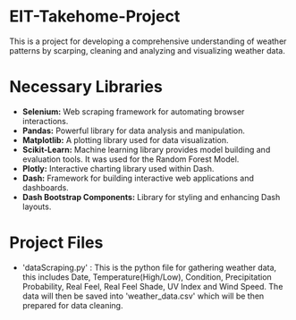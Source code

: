# EIT-Takehome-Project
This is a project for developing a comprehensive understanding of weather patterns by scarping, cleaning and analyzing and visualizing weather data.

# Necessary Libraries
- **Selenium:** Web scraping framework for automating browser interactions.
- **Pandas:** Powerful library for data analysis and manipulation.
- **Matplotlib:** A plotting library used for data visualization. 
- **Scikit-Learn:** Machine learning library provides model building and evaluation tools. It was used for the Random Forest Model.
- **Plotly:** Interactive charting library used within Dash.
- **Dash:** Framework for building interactive web applications and dashboards.
- **Dash Bootstrap Components:** Library for styling and enhancing Dash layouts.

# Project Files
- 'dataScraping.py' : This is the python file for gathering weather data, this includes Date, Temperature(High/Low), Condition, Precipitation Probability, Real Feel, Real Feel Shade, UV Index and Wind Speed. The data will then be saved into 'weather_data.csv' which will be then prepared for data cleaning.
